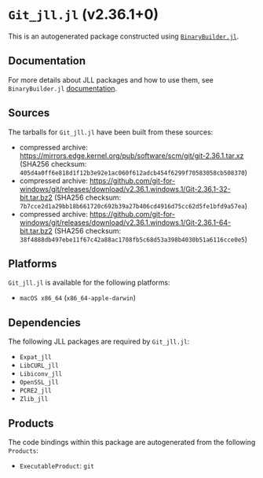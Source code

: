 # `Git_jll.jl` (v2.36.1+0)

This is an autogenerated package constructed using [`BinaryBuilder.jl`](https://github.com/JuliaPackaging/BinaryBuilder.jl).

## Documentation

For more details about JLL packages and how to use them, see `BinaryBuilder.jl` [documentation](https://docs.binarybuilder.org/stable/jll/).

## Sources

The tarballs for `Git_jll.jl` have been built from these sources:

* compressed archive: https://mirrors.edge.kernel.org/pub/software/scm/git/git-2.36.1.tar.xz (SHA256 checksum: `405d4a0ff6e818d1f12b3e92e1ac060f612adcb454f6299f70583058cb508370`)
* compressed archive: https://github.com/git-for-windows/git/releases/download/v2.36.1.windows.1/Git-2.36.1-32-bit.tar.bz2 (SHA256 checksum: `7b7cce2d1a29bb18b661720c692b39a27b406cd4916d75cc62d5fe1bfd9a57ea`)
* compressed archive: https://github.com/git-for-windows/git/releases/download/v2.36.1.windows.1/Git-2.36.1-64-bit.tar.bz2 (SHA256 checksum: `38f4888db497ebe11f67c42a88ac1708fb5c68d53a398b4030b51a6116cce0e5`)

## Platforms

`Git_jll.jl` is available for the following platforms:

* `macOS x86_64` (`x86_64-apple-darwin`)

## Dependencies

The following JLL packages are required by `Git_jll.jl`:

* `Expat_jll`
* `LibCURL_jll`
* `Libiconv_jll`
* `OpenSSL_jll`
* `PCRE2_jll`
* `Zlib_jll`

## Products

The code bindings within this package are autogenerated from the following `Products`:

* `ExecutableProduct`: `git`
